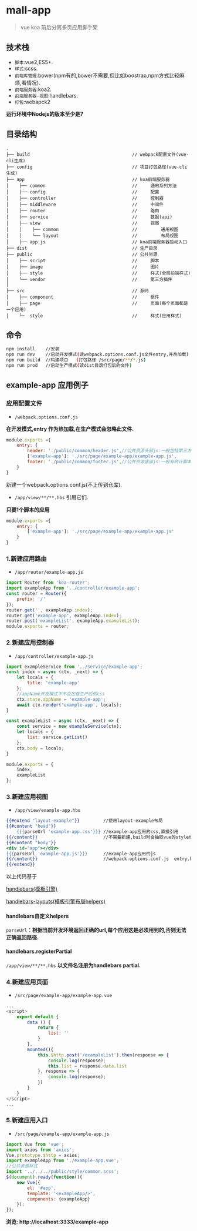 # mall-app

> vue koa 前后分离多页应用脚手架


## 技术栈
* `脚本`:vue2,ES5+.
* `样式`:scss.
* `前端库管理`:bower(npm有的,bower不需要,但比如boostrap,npm方式比较麻烦,看情况).
* `前端服务器`:koa2.
* `前端服务器-视图`:handlebars.
* `打包`:webapck2

**运行环境中Nodejs的版本至少是7**


## 目录结构
```text
.
├── build                                       // webpack配置文件(vue-cli生成)
├── config                                      // 项目打包路径(vue-cli生成)
├── app                                         // koa前端服务器
│    ├── common                                 //     通用系列方法
│    ├── config                                 //     配置
│    ├── controller                             //     控制器
│    ├── middleware                             //     中间件
│    ├── router                                 //     路由
│    ├── service                                //     数据(api)
│    ├── view                                   //     视图
│    │    ├── common                            //         通用视图
│    │    └── layout                            //         布局视图
│    ├── app.js                                 // koa前端服务器启动入口
├── dist                                        // 生产目录
├── public                                      // 公共资源
│    ├── script                                 //     脚本
│    ├── image                                  //     图片
│    ├── style                                  //     样式(全局前端样式)
│    └── vendor                                 //     第三方插件
│
├── src                                         // 源码
│    ├── component                              //     组件
│    ├── page                                   //     页面(每个页面都是一个应用)
│    └─  style                                  //     样式(应用样式)

```

## 命令
``` bash
npm install    //安装
npm run dev    //启动开发模式(读webpack.options.conf.js文件entry,并热加载)
npm run build  //构建项目   (打包路径 /src/page/**/*.js)
npm run prod   //启动生产模式(读dist目录打包后的文件)
```

## example-app 应用例子

### 应用配置文件
* ```/webpack.options.conf.js```

**在开发模式,entry 作为热加载,在生产模式会忽略此文件.**
```javascript
module.exports ={
    entry: {
        header: './public/common/header.js',//公共资源头部js:一般包括第三方插件,全局通用函数等.(所有应用共享)
        ['example-app']: './src/page/example-app/example-app.js',           //源代码应用js  :当前应用js.
        footer: './public/common/footer.js',//公共资源底部js:一般有统计脚本等.               (所有应用共享)
    }
}
```
新建一个webpack.options.conf.js(不上传到仓库).
* ```/app/view/**/**.hbs```  引用它们.

**只要1个脚本的应用**
```javascript
module.exports ={
    entry: {
        ['example-app']: './src/page/example-app/example-app.js'
    }
}
```



### 1.新建应用路由
* ```/app/router/example-app.js```
```javascript
import Router from 'koa-router';
import exampleApp from '../controller/example-app';
const router = Router({
    prefix: '/'
});
router.get('', exampleApp.index);
router.get('example-app', exampleApp.index);
router.post('exampleList', exampleApp.exampleList);
module.exports = router;
```

### 2.新建应用控制器
* ```/app/controller/example-app.js```
```javascript
import exampleService from '../service/example-app';
const index = async (ctx, _next) => {
    let locals = {
        title: 'example-app'
    };
    //appName开发模式下不会加载生产后的css
    ctx.state.appName = 'example-app';
    await ctx.render('example-app', locals);
}

const exampleList = async (ctx, _next) => {
    const service = new exampleService(ctx);
    let locals = {
        list: service.getList()
    };
    ctx.body = locals;
}

module.exports = {
    index,
    exampleList
};

```

### 3.新建应用视图
* ```/app/view/example-app.hbs```
```handlebars
{{#extend "layout-example"}}         //使用layout-example布局
{{#content "head"}}
    {{{parseUrl 'example-app.css'}}} //example-app应用的css,直接引用
{{/content}}                         //不需要新建,build时会抽取vue的style成独立的文件.否则生产模式看不到样式.
{{#content "body"}}
<div id="app"></div>
{{{parseUrl 'example-app.js'}}}      //example-app应用的js
{{/content}}                         //webpack.options.conf.js  entry.home
{{/extend}}
```
以上代码基于

[handlebars(模板引擎)](https://github.com/wycats/handlebars.js)

[handlebars-layouts(模板引擎布局helpers)](https://github.com/shannonmoeller/handlebars-layouts)



#### handlebars自定义helpers

`parseUrl`：**根据当前开发环境返回正确的url,每个应用这是必须用到的,否则无法正确返回路径.**


#### handlebars.registerPartial
`/app/view/**/**.hbs` **以文件名注册为handlebars partial.**


### 4.新建应用页面
* ```/src/page/example-app/example-app.vue```
```javascript
...
<script>
    export default {
        data () {
            return {
                list: ''
            }
        },
        mounted(){
            this.$http.post('/exampleList').then(response => {
                console.log(response);
                this.list = response.data.list
            }, response => {
                console.log(response);
            })
        }
    }
</script>
...
```

### 5.新建应用入口
* ```/src/page/example-app/example-app.js```
```javascript
import Vue from 'vue';
import axios from 'axios';
Vue.prototype.$http = axios;
import exampleApp from './example-app.vue';
//公共资源样式
import '../../../public/style/common.scss';
$(document).ready(function(){
    new Vue({
        el: '#app',
        template: '<exampleApp/>',
        components: {exampleApp}
    });
});
```
**浏览: http://localhost:3333/example-app**

